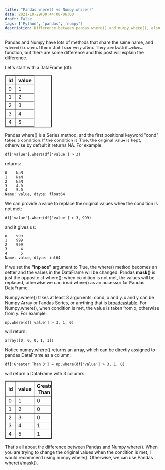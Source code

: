 ```yaml
---
title: "Pandas where() vs Numpy.where()"
date: 2021-10-29T00:44:08-06:00
draft: False
tags: ['Python', 'pandas', 'numpy']
description: Difference between pandas where() and numpy.where(), also introduction of pandas mask()
--- 
```


Pandas and Numpy have lots of methods that share the same name, and where() is one of them that I use very often. They are both if...else... function, but there are some difference and this post will explain the difference. 

Let's start with a DataFrame (df):
<table border="2" class="dataframe" style="width:30%">
  <thead>
    <tr style="text-align: right;">
      <th>id</th>
      <th>value</th>
    </tr>
  </thead>
  <tbody>
    <tr>
      <td>0</td>
      <td>1</td>
    </tr>
    <tr>
      <td>1</td>
      <td>2</td>
    </tr>
    <tr>
      <td>2</td>
      <td>3</td>
    </tr>
    <tr>
      <td>3</td>
      <td>4</td>
    </tr>
    <tr>
      <td>4</td>
      <td>5</td>
    </tr>
  </tbody>
</table>

Pandas where() is a Series method, and the first positional keyword "cond" takes a condition. If the condition is True, the original value is kept, otherwise by default it returns NA. For example:
```
df['value'].where(df['value'] > 3)
```
returns:
```
0    NaN
1    NaN
2    NaN
3    4.0
4    5.0
Name: value, dtype: float64
```
We can provide a value to replace the original values when the condition is not met:
```
df['value'].where(df['value'] > 3, 999)
```
and it gives us:
```
0    999
1    999
2    999
3      4
4      5
Name: value, dtype: int64
```
If we set the **"inplace"** argument to True, the where() method becomes an setter and the values in the DataFrame will be changed. Pandas **mask()** is just the opposite of where(): when condition is not met, the values will be replaced, otherwise we can treat where() as an accessor for Pandas DataFrame. 

Numpy.where() takes at least 3 arguments: cond, x and y. x and y can be Numpy Array or Pandas Series, or anything that is [broadcastable](https://www.tutorialspoint.com/numpy/numpy_broadcasting.htm). For Numpy.where(), when condition is met, the value is taken from x, otherwise from y. For example:
```
np.where(df['value'] > 3, 1, 0)
```
will return:
```
array([0, 0, 0, 1, 1])
```
Notice numpy.where() returns an array, which can be directly assigned to pandas DataFrame as a column:
```
df['Greater Than 3'] = np.where(df['value'] > 3, 1, 0)
```
will return a DataFrame with 3 columns:
<table border="2" class="dataframe" style="width:30%">
  <thead>
    <tr style="text-align: right;">
      <th>id</th>
      <th>value</th>
      <th>Greater Than 3</th>
    </tr>
  </thead>
  <tbody>
    <tr>
      <td>0</td>
      <td>1</td>
      <td>0</td>
    </tr>
    <tr>
      <td>1</td>
      <td>2</td>
      <td>0</td>
    </tr>
    <tr>
      <td>2</td>
      <td>3</td>
      <td>0</td>
    </tr>
    <tr>
      <td>3</td>
      <td>4</td>
      <td>1</td>
    </tr>
    <tr>
      <td>4</td>
      <td>5</td>
      <td>1</td>
    </tr>
  </tbody>
</table>
That's all about the difference between Pandas and Numpy where(). When you are trying to change the original values when the condition is met, I would recommend using numpy.where(). Otherwise, we can use Pandas where()/mask().